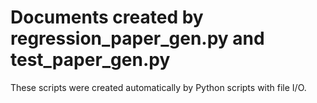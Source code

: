 # Documents created by regression_paper_gen.py and test_paper_gen.py 

These scripts were created automatically by Python scripts with file I/O. 
